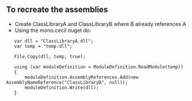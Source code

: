﻿## To recreate the assemblies

* Create ClassLibraryA and ClassLibraryB where B already references A
* Using the mono.cecil nuget do:

 ```
	var dll = "ClassLibraryA.dll";
    var temp = "temp.dll";
    
	File.Copy(dll, temp, true);
    
	using (var moduleDefinition = ModuleDefinition.ReadModule(temp))
    {
		moduleDefinition.AssemblyReferences.Add(new AssemblyNameReference("ClassLibraryB", null));
		moduleDefinition.Write(dll);
	}
```
